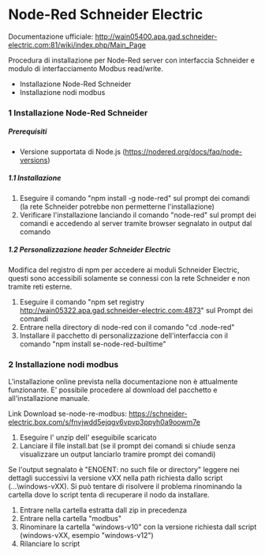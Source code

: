 # Node-Red Schneider Electric

Documentazione ufficiale: http://wain05400.apa.gad.schneider-electric.com:81/wiki/index.php/Main_Page

Procedura di installazione per Node-Red server con interfaccia Schneider e modulo di interfacciamento Modbus read/write.

- Installazione Node-Red Schneider
- Installazione nodi modbus


### 1 Installazione Node-Red Schneider

##### Prerequisiti

- Versione supportata di Node.js (https://nodered.org/docs/faq/node-versions) 

##### 1.1 Installazione

1. Eseguire il comando "npm install -g node-red" sul prompt dei comandi (la rete Schneider potrebbe non permetterne l'installazione)
2. Verificare l'installazione lanciando il comando "node-red" sul prompt dei comandi e accedendo al server tramite browser segnalato in output dal comando

##### 1.2 Personalizzazione header Schneider Electric 

Modifica del registro di npm per accedere ai moduli Schneider Electric, questi sono accessibili solamente se connessi con la rete Schneider e non tramite reti esterne.

1. Eseguire il comando "npm set registry http://wain05322.apa.gad.schneider-electric.com:4873" sul Prompt dei comandi
2. Entrare nella directory di node-red con il comando "cd .node-red"
3. Installare il pacchetto di personalizzazione dell'interfaccia con il comando "npm install se-node-red-builtime"



### 2 Installazione nodi modbus

L'installazione online prevista nella documentazione non è attualmente funzionante. E' possibile procedere al download del pacchetto e all'installazione manuale.

Link Download se-node-re-modbus: https://schneider-electric.box.com/s/fnvjwdd5ejqgv6vpvp3ppyh0a9oowm7e

1. Eseguire l' unzip dell' eseguibile scaricato
2. Lanciare il file install.bat (se il prompt dei comandi si chiude senza visualizzare un output lanciarlo tramire prompt dei comandi)

Se l'output segnalato è "ENOENT: no such file or directory" leggere nei dettagli successivi la versione vXX nella path richiesta dallo script (...\windows-vXX).
Si può tentare di risolvere il problema rinominando la cartella dove lo script tenta di recuperare il nodo da installare.

1. Entrare nella cartella estratta dall zip in precedenza
2. Entrare nella cartella "modbus"
3. Rinominare la cartella "windows-v10" con la versione richiesta dall script (windows-vXX, esempio "windows-v12")
4. Rilanciare lo script





